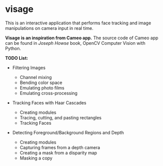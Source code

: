 # visage
This is an interactive application that performs face tracking and image manipulations on camera input in real time. 

**Visage is an inspiration from Cameo app.**
The source code of Cameo app can be found in *Joseph Howse* book, OpenCV Computer Vision with Python.

**TODO List:**
- Filtering Images
    - Channel mixing
    - Bending color space
    - Emulating photo films
    - Emulating cross-processing

- Tracking Faces with Haar Cascades
    - Creating modules
    - Tracing, cutting, and pasting rectangles
    - Tracking Faces

- Detecting Foreground/Background Regions and Depth
    - Creating modules
    - Capturing frames from a depth camera
    - Creating a mask from a disparity map
    - Masking a copy
    
